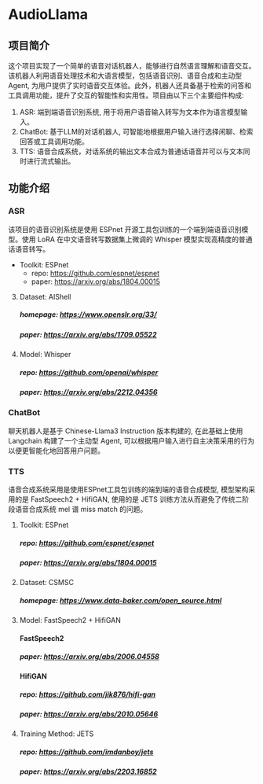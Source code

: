 # AudioLlama
## 项目简介
这个项目实现了一个简单的语音对话机器人，能够进行自然语言理解和语音交互。该机器人利用语音处理技术和大语言模型，包括语音识别、语音合成和主动型Agent, 为用户提供了实时语音交互体验。此外，机器人还具备基于检索的问答和工具调用功能，提升了交互的智能性和实用性。项目由以下三个主要组件构成:
1. ASR: 端到端语音识别系统, 用于将用户语音输入转写为文本作为语言模型输入。
2. ChatBot: 基于LLM的对话机器人, 可智能地根据用户输入进行选择闲聊、检索回答或工具调用功能。
3. TTS: 语音合成系统，对话系统的输出文本合成为普通话语音并可以与文本同时进行流式输出。

## 功能介绍
### ASR
该项目的语音识别系统是使用 ESPnet 开源工具包训练的一个端到端语音识别模型。使用 LoRA 在中文语音转写数据集上微调的 Whisper 模型实现高精度的普通话语音转写。
* Toolkit: ESPnet
   * repo: https://github.com/espnet/espnet
   *  paper: https://arxiv.org/abs/1804.00015
3. Dataset: AIShell
   ##### homepage: https://www.openslr.org/33/
   ##### paper: https://arxiv.org/abs/1709.05522
5. Model: Whisper 
   ##### repo: https://github.com/openai/whisper
   ##### paper: https://arxiv.org/abs/2212.04356
### ChatBot
聊天机器人是基于 Chinese-Llama3 Instruction 版本构建的, 在此基础上使用 Langchain 构建了一个主动型 Agent, 可以根据用户输入进行自主决策采用的行为以便更智能化地回答用户问题。
### TTS
语音合成系统采用是使用ESPnet工具包训练的端到端的语音合成模型, 模型架构采用的是 FastSpeech2 + HifiGAN, 使用的是 JETS 训练方法从而避免了传统二阶段语音合成系统 mel 谱 miss match 的问题。
1. Toolkit: ESPnet
   ##### repo: https://github.com/espnet/espnet
   ##### paper: https://arxiv.org/abs/1804.00015
2. Dataset: CSMSC
   ##### homepage: https://www.data-baker.com/open_source.html
3. Model: FastSpeech2 + HifiGAN
   #### FastSpeech2
     ##### paper: https://arxiv.org/abs/2006.04558
   #### HifiGAN
     ##### repo: https://github.com/jik876/hifi-gan
     ##### paper: https://arxiv.org/abs/2010.05646
4. Training Method: JETS
   ##### repo: https://github.com/imdanboy/jets
   ##### paper: https://arxiv.org/abs/2203.16852

